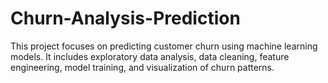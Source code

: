 # Churn-Analysis-Prediction
This project focuses on predicting customer churn using machine learning models. It includes exploratory data analysis, data cleaning, feature engineering, model training, and visualization of churn patterns.

